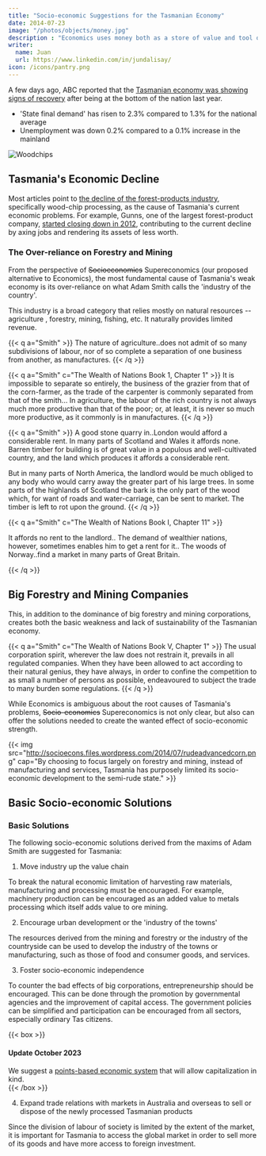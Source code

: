```yaml
---
title: "Socio-economic Suggestions for the Tasmanian Economy"
date: 2014-07-23
image: "/photos/objects/money.jpg"
description : "Economics uses money both as a store of value and tool of trade. Superphysics uses three tools--money, points, and barter"
writer:
  name: Juan
  url: https://www.linkedin.com/in/jundalisay/
icon: /icons/pantry.png
---
```



A few days ago, ABC reported that the [Tasmanian economy was showing signs of recovery](http://www.abc.net.au/news/2014-07-21/signs-of-recovery-in-tasmanian-economy-after-rotten-run/5610626) after being at the bottom of the nation last year. 
- 'State final demand' has risen to 2.3% compared to 1.3% for the national average
- Unemployment was down 0.2% compared to a 0.1% increase in the mainland

![Woodchips](http://socioecons.files.wordpress.com/2014/07/woodchips.jpg)


## Tasmania's Economic Decline

Most articles point to [the decline of the forest-products industry](http://www.crikey.com.au/2013/01/30/whats-wrong-with-tasmania-australias-freeloading-state), specifically wood-chip processing, as the cause of Tasmania's current economic problems. For example, Gunns, one of the largest forest-product company, [started closing down in 2012](http://www.abc.net.au/news/2012-09-25/timber-company-gunns-in-administration/4279136), contributing to the current decline by axing jobs and rendering its assets of less worth.


### The Over-reliance on Forestry and Mining 

From the perspective of ~~Socioeconomics~~ Supereconomics (our proposed alternative to Economics), the most fundamental cause of Tasmania's weak economy is its over-reliance on what Adam Smith calls the 'industry of the country'. 

This industry is a broad category that relies mostly on natural resources <!-- or what he calls the rude produce of the soil --> -- agriculture , forestry, mining, fishing, etc. It naturally provides limited revenue.

{{< q a="Smith" >}}
The nature of agriculture..does not admit of so many subdivisions of labour, nor of so complete a separation of one business from another, as manufactures. 
{{< /q >}}

{{< q a="Smith" c="The Wealth of Nations Book 1, Chapter 1" >}}
It is impossible to separate so entirely, the business of the grazier from that of the corn-farmer, as the trade of the carpenter is commonly separated from that of the smith... In agriculture, the labour of the rich country is not always much more productive than that of the poor; or, at least, it is never so much more productive, as it commonly is in manufactures.
{{< /q >}}


{{< q a="Smith" >}}
A good stone quarry in..London would afford a considerable rent. In many parts of Scotland and Wales it affords none. Barren timber for building is of great value in a populous and well-cultivated country, and the land which produces it affords a considerable rent. 

But in many parts of North America, the landlord would be much obliged to any body who would carry away the greater part of his large trees. In some parts of the highlands of Scotland the bark is the only part of the wood which, for want of roads and water-carriage, can be sent to market. The timber is left to rot upon the ground. 
{{< /q >}}

{{< q a="Smith" c="The Wealth of Nations Book I, Chapter 11" >}}
<!-- When the materials of lodging are so super-abundant, the part made use of is worth only the labour and expence of fitting it for that use. --> It affords no rent to the landlord.. The demand of wealthier nations, however, sometimes enables him to get a rent for it.. The woods of Norway..find a market in many parts of Great Britain<!--  which they could not find at home, and thereby afford some rent to their proprietors -->.
{{< /q >}}


## Big Forestry and Mining Companies

This, in addition to the dominance of big forestry and mining corporations, creates both the basic weakness and lack of sustainability of the Tasmanian economy.

{{< q a="Smith" c="The Wealth of Nations Book V, Chapter 1" >}}
The usual corporation spirit, wherever the law does not restrain it, prevails in all regulated companies. When they have been allowed to act according to their natural genius, they have always, in order to confine the competition to as small a number of persons as possible, endeavoured to subject the trade to many burden some regulations.
{{< /q >}}


While Economics is ambiguous about the root causes of Tasmania's problems, ~~Socio-economics~~ Supereconomics is not only clear, but also can offer the solutions needed to create the wanted effect of socio-economic strength.


{{< img src="http://socioecons.files.wordpress.com/2014/07/rudeadvancedcorn.png" cap="By choosing to focus largely on forestry and mining, instead of manufacturing and services, Tasmania has purposely limited its socio-economic development to the semi-rude state." >}}


## Basic Socio-economic Solutions

### Basic Solutions

The following socio-economic solutions derived from the maxims of Adam Smith are suggested for Tasmania:

1. Move industry up the value chain

To break the natural economic limitation of harvesting raw materials, manufacturing and processing must be encouraged. For example, machinery production can be encouraged as an added value to metals processing which itself adds value to ore mining.

2. Encourage urban development or the 'industry of the towns'

The resources derived from the mining and forestry or the industry of the countryside can be used to develop the industry of the towns or manufacturing, such as those of food and consumer goods, and services.

3. Foster socio-economic independence

To counter the bad effects of big corporations, entrepreneurship should be encouraged. This can be done through the promotion by governmental agencies and the improvement of capital access. The government policies can be simplified and participation can be encouraged from all sectors, especially ordinary Tas citizens.

{{< box >}}
#### Update October 2023

We suggest a [points-based economic system](https://www.pantrypoints.com) that will allow capitalization in kind.  
{{< /box >}}


4. Expand trade relations with markets in Australia and overseas to sell or dispose of the newly processed Tasmanian products

Since the division of labour of society is limited by the extent of the market, it is important for Tasmania to access the global market in order to sell more of its goods and have more access to foreign investment.


<!-- Apr 11, 2018 3:54 AM
+24-960

Aug 29, 2017 1:54 PM
+92-80

Jul 23, 2014 12:08 PM
+72 -->